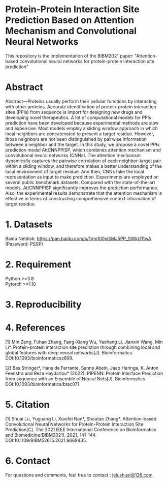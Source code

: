 # Protein-Protein Interaction Site Prediction Based on Attention Mechanism and Convolutional Neural Networks
This repository is the implementation of the BIBM2021 paper: "Attention-based convolutional neural networks for protein-protein interaction site prediction"
# Abstract
Abstract—Proteins usually perform their cellular functions by interacting with other proteins. Accurate identification of protein-protein interaction sites (PPIs) from sequence is import for designing new drugs and developing novel therapeutics. A lot of computational models for PPIs prediction have been developed because experimental methods are slow and expensive. Most models employ a sliding window approach in which local neighbors are concatenated to present a target residue. However, those neighbors are not been distinguished by pairwise information between a neighbor and the target. In this study, we propose a novel PPIs prediction model AttCNNPPISP, which combines attention mechanism and convolutional neural networks (CNNs). The attention mechanism dynamically captures the pairwise correlation of each neighbor-target pair within a sliding window, and therefore makes a better understanding of the local environment of target residue. And then, CNNs take the local representation as input to make prediction. Experiments are employed on several public benchmark datasets. Compared with the state-of-the-art models, AttCNNPPISP significantly improves the prediction performance. Also, the experimental results demonstrate that the attention mechanism is effective in terms of constructing comprehensive context information of target residue.

# 1. Datasets
Baidu Netdisk: https://pan.baidu.com/s/1Vm100xiSMJ5PP_SWkUTtwA (Password: PSSP)

# 2. Requirement
Python >=3.8  
Pytorch >=1.10

# 3. Reproducibility

# 4. References
[1] Min Zeng, Fuhao Zhang, Fang-Xiang Wu, Yaohang Li, Jianxin Wang, Min Li*. Protein-protein interaction site prediction through combining local and global features with deep neural networks[J]. Bioinformatics. DOI:10.1093/bioinformaticsz699.  

[2] Bas Stringer*, Hans de Ferrante, Sanne Abeln, Jaap Heringa, K. Anton Feenstra and Reza Haydarlou* (2022). PIPENN: Protein Interface Prediction from sequence with an Ensemble of Neural Nets[J]. Bioinformatics. DOI:10.1093/bioinformatics/btac071.

# 5. Citation
[1] Shuai Lu, Yuguang Li, Xiaofei Nan*, Shoutao Zhang*. Attention-based Convolutional Neural Networks for Protein-Protein Interaction Site Prediction[C]. The 2021 IEEE International Conference on Bioinformatics and Biomedicine(BIBM2021), 2021, 141-144. DOI:10.1109/BIBM52615.2021.9669435.

# 6. Contact
For questions and comments, feel free to contact : ielushuai@126.com.
